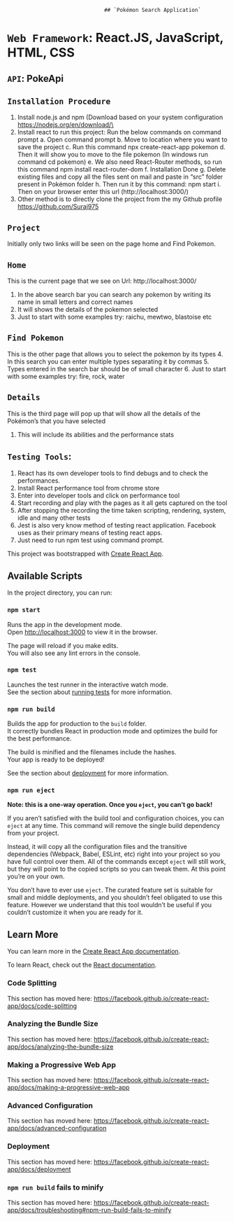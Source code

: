                                    ## `Pokémon Search Application`


# `Web Framework`: React.JS, JavaScript, HTML, CSS
## `API`: PokeApi 
## `Installation Procedure`
1.	Install node.js and npm (Download based on your system configuration https://nodejs.org/en/download/\
2.	Install react to run this project: Run the below commands on command prompt
a.	Open command prompt
b.	Move to location where you want to save the project
c.	Run this command npx create-react-app pokemon
d.	Then it will show you to move to the file pokemon (In windows run command cd pokemon)
e.	We also need React-Router methods, so run this command npm install react-router-dom 
f.	Installation Done
g.	Delete existing files and copy all the files sent on mail and paste in “src” folder present in Pokémon folder
h.	Then run it by this command: npm start
i.	Then on your browser enter this url (http://localhost:3000/)
3.	Other method is to directly clone the project from the my Github profile  https://github.com/Suraj975
## `Project`
Initially only two links will be seen on the page home and Find Pokemon.
## `Home` 
This is the current page that we see on Url: http://localhost:3000/
1.	In the above search bar you can search any pokemon by writing its name in small letters and correct names
2.	It will shows the details of the pokemon selected
3.	Just to start with some examples try: raichu, mewtwo, blastoise etc
## `Find Pokemon`
This is the other page that allows you to select the pokemon by its types
4.	In this search you can enter multiple types separating it by commas
5.	Types entered in the search bar should be of small character
6.	Just to start with some examples try: fire, rock, water
## `Details`
This is the third page will pop up that will show all the details of the Pokémon’s that you have selected
1.	This will include its abilities and the performance stats 
## `Testing Tools`:
1.	React has its own developer tools to find debugs and to check the performances.
2.	Install React performance tool from chrome store
3.	Enter into developer tools and click on performance tool
4.	Start recording and play with the pages as it all gets captured on the tool
5.	After stopping the recording the time taken scripting, rendering, system, idle and many other tests
6.	Jest is also very know method of testing react application. Facebook uses as their primary means of testing react apps.
7.	Just need to run npm test using command prompt. 	



This project was bootstrapped with [Create React App](https://github.com/facebook/create-react-app).

## Available Scripts

In the project directory, you can run:

### `npm start`

Runs the app in the development mode.<br>
Open [http://localhost:3000](http://localhost:3000) to view it in the browser.

The page will reload if you make edits.<br>
You will also see any lint errors in the console.

### `npm test`

Launches the test runner in the interactive watch mode.<br>
See the section about [running tests](https://facebook.github.io/create-react-app/docs/running-tests) for more information.

### `npm run build`

Builds the app for production to the `build` folder.<br>
It correctly bundles React in production mode and optimizes the build for the best performance.

The build is minified and the filenames include the hashes.<br>
Your app is ready to be deployed!

See the section about [deployment](https://facebook.github.io/create-react-app/docs/deployment) for more information.

### `npm run eject`

**Note: this is a one-way operation. Once you `eject`, you can’t go back!**

If you aren’t satisfied with the build tool and configuration choices, you can `eject` at any time. This command will remove the single build dependency from your project.

Instead, it will copy all the configuration files and the transitive dependencies (Webpack, Babel, ESLint, etc) right into your project so you have full control over them. All of the commands except `eject` will still work, but they will point to the copied scripts so you can tweak them. At this point you’re on your own.

You don’t have to ever use `eject`. The curated feature set is suitable for small and middle deployments, and you shouldn’t feel obligated to use this feature. However we understand that this tool wouldn’t be useful if you couldn’t customize it when you are ready for it.

## Learn More

You can learn more in the [Create React App documentation](https://facebook.github.io/create-react-app/docs/getting-started).

To learn React, check out the [React documentation](https://reactjs.org/).

### Code Splitting

This section has moved here: https://facebook.github.io/create-react-app/docs/code-splitting

### Analyzing the Bundle Size

This section has moved here: https://facebook.github.io/create-react-app/docs/analyzing-the-bundle-size

### Making a Progressive Web App

This section has moved here: https://facebook.github.io/create-react-app/docs/making-a-progressive-web-app

### Advanced Configuration

This section has moved here: https://facebook.github.io/create-react-app/docs/advanced-configuration

### Deployment

This section has moved here: https://facebook.github.io/create-react-app/docs/deployment

### `npm run build` fails to minify

This section has moved here: https://facebook.github.io/create-react-app/docs/troubleshooting#npm-run-build-fails-to-minify
